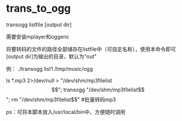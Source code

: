 # trans_to_ogg
transogg listfile [output dir]

需要安装mplayer和oggenc

将要转码的文件的路径全部储存在listfile中（可自定名称），使用本命令即可
[output dir]为输出的目录，默认为"out"

例：
./transogg list1 /tmp/music/ogg

ls *.mp3 2>/dev/null > "/dev/shm/mp3filelist$$"; transogg "/dev/shm/mp3filelist$$"; rm "/dev/shm/mp3filelist$$"
#批量转码mp3

ps：可将本脚本放入/usr/local/bin中，方便随时调用
